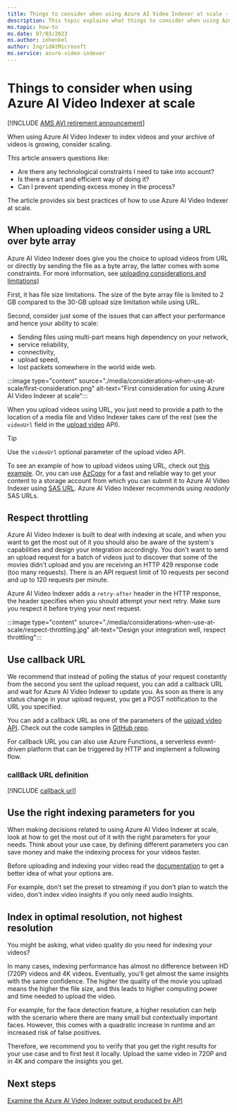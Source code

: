 ```yaml
---
title: Things to consider when using Azure AI Video Indexer at scale - Azure
description: This topic explains what things to consider when using Azure AI Video Indexer at scale.
ms.topic: how-to
ms.date: 07/03/2023
ms.author: inhenkel
author: IngridAtMicrosoft
ms.service: azure-video-indexer
---
```


# Things to consider when using Azure AI Video Indexer at scale

[!INCLUDE [AMS AVI retirement announcement](./includes/important-ams-retirement-avi-announcement.md)]

When using Azure AI Video Indexer to index videos and your archive of videos is growing, consider scaling.

This article answers questions like:

* Are there any technological constraints I need to take into account?
* Is there a smart and efficient way of doing it?
* Can I prevent spending excess money in the process?

The article provides six best practices of how to use Azure AI Video Indexer at scale.

## When uploading videos consider using a URL over byte array

Azure AI Video Indexer does give you the choice to upload videos from URL or directly by sending the file as a byte array, the latter comes with some constraints. For more information, see [uploading considerations and limitations)](upload-index-videos.md)

First, it has file size limitations. The size of the byte array file is limited to 2 GB compared to the 30-GB upload size limitation while using URL.

Second, consider just some of the issues that can affect your performance and hence your ability to scale:

* Sending files using multi-part means high dependency on your network,
* service reliability,
* connectivity,
* upload speed,
* lost packets somewhere in the world wide web.

:::image type="content" source="./media/considerations-when-use-at-scale/first-consideration.png" alt-text="First consideration for using Azure AI Video Indexer at scale":::

When you upload videos using URL, you just need to provide a path to the location of a media file and Video Indexer takes care of the rest (see the `videoUrl` field in the [upload video](https://api-portal.videoindexer.ai/api-details#api=Operations&operation=Upload-Video) API).

> [!TIP]
> Use the `videoUrl` optional parameter of the upload video API.

To see an example of how to upload videos using URL, check out [this example](upload-index-videos.md). Or, you can use [AzCopy](/azure/storage/common/storage-use-azcopy-v10) for a fast and reliable way to get your content to a storage account from which you can submit it to Azure AI Video Indexer using [SAS URL](/azure/storage/common/storage-sas-overview). Azure AI Video Indexer recommends using *readonly* SAS URLs.

## Respect throttling

Azure AI Video Indexer is built to deal with indexing at scale, and when you want to get the most out of it you should also be aware of the system's capabilities and design your integration accordingly. You don't want to send an upload request for a batch of videos just to discover that some of the movies didn't upload and you are receiving an HTTP 429 response code (too many requests). There is an API request limit of 10 requests per second and up to 120 requests per minute.

Azure AI Video Indexer adds a `retry-after` header in the HTTP response, the header specifies when you should attempt your next retry. Make sure you respect it before trying your next request.

:::image type="content" source="./media/considerations-when-use-at-scale/respect-throttling.jpg" alt-text="Design your integration well, respect throttling":::

## Use callback URL

We recommend that instead of polling the status of your request constantly from the second you sent the upload request, you can add a callback URL and wait for Azure AI Video Indexer to update you. As soon as there is any status change in your upload request, you get a POST notification to the URL you specified.

You can add a callback URL as one of the parameters of the [upload video API](https://api-portal.videoindexer.ai/api-details#api=Operations&operation=Upload-Video). Check out the code samples in [GitHub repo](https://github.com/Azure-Samples/media-services-video-indexer/tree/master/).

For callback URL you can also use Azure Functions, a serverless event-driven platform that can be triggered by HTTP and implement a following flow.

### callBack URL definition

[!INCLUDE [callback url](./includes/callback-url.md)]

## Use the right indexing parameters for you

When making decisions related to using Azure AI Video Indexer at scale, look at how to get the most out of it with the right parameters for your needs. Think about your use case, by defining different parameters you can save money and make the indexing process for your videos faster.

Before uploading and indexing your video read the [documentation](upload-index-videos.md) to get a better idea of what your options are.

For example, don’t set the preset to streaming if you don't plan to watch the video, don't index video insights if you only need audio insights.

## Index in optimal resolution, not highest resolution

You might be asking, what video quality do you need for indexing your videos?

In many cases, indexing performance has almost no difference between HD (720P) videos and 4K videos. Eventually, you’ll get almost the same insights with the same confidence. The higher the quality of the movie you upload means the higher the file size, and this leads to higher computing power and time needed to upload the video.

For example, for the face detection feature, a higher resolution can help with the scenario where there are many small but contextually important faces. However, this comes with a quadratic increase in runtime and an increased risk of false positives.

Therefore, we recommend you to verify that you get the right results for your use case and to first test it locally. Upload the same video in 720P and in 4K and compare the insights you get.

## Next steps

[Examine the Azure AI Video Indexer output produced by API](video-indexer-output-json-v2.md)
